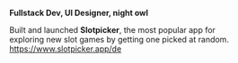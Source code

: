 **Fullstack Dev, UI Designer, night owl**

Built and launched **Slotpicker**, the most popular app for<br>
exploring new slot games by getting one picked at random.<br>
https://www.slotpicker.app/de
